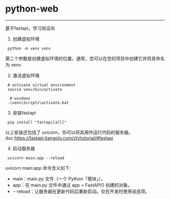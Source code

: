 # python-web

---------------------

基于fastapi，学习验证向
 

1. 创建虚拟环境

```shell
 python -m venv venv  
```

第二个参数是创建虚拟环境的位置。通常，您可以在您的项目中创建它并将其命名为 venv

2. 激活虚拟环境

```shell
 # activate virtual environment
 source venv/bin/activate 
```

```shell
  # windows
 .\venv\Scripts\activate.bat 
```

3. 安装fastapi

```shell
 pip install "fastapi[all]"
```

以上安装还包括了 uvicorn，你可以将其用作运行代码的服务器。
doc:https://fastapi.tiangolo.com/zh/tutorial/#fastapi

4. 启动服务器

```shell
 uvicorn main:app --reload
```

uvicorn main:app 命令含义如下:

* main：main.py 文件（一个 Python「模块」）。
* app：在 main.py 文件中通过 app = FastAPI() 创建的对象。
* --reload：让服务器在更新代码后重新启动。仅在开发时使用该选项。
